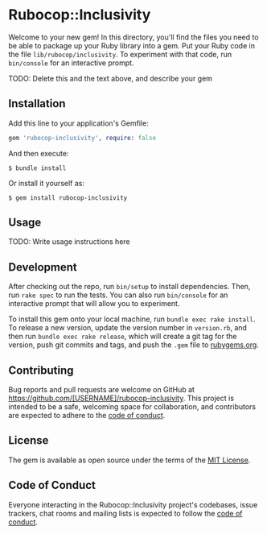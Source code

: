 # Rubocop::Inclusivity

Welcome to your new gem! In this directory, you'll find the files you need to be able to package up your Ruby library into a gem. Put your Ruby code in the file `lib/rubocop/inclusivity`. To experiment with that code, run `bin/console` for an interactive prompt.

TODO: Delete this and the text above, and describe your gem

## Installation

Add this line to your application's Gemfile:

```ruby
gem 'rubocop-inclusivity', require: false
```

And then execute:

    $ bundle install

Or install it yourself as:

    $ gem install rubocop-inclusivity

## Usage

TODO: Write usage instructions here

## Development

After checking out the repo, run `bin/setup` to install dependencies. Then, run `rake spec` to run the tests. You can also run `bin/console` for an interactive prompt that will allow you to experiment.

To install this gem onto your local machine, run `bundle exec rake install`. To release a new version, update the version number in `version.rb`, and then run `bundle exec rake release`, which will create a git tag for the version, push git commits and tags, and push the `.gem` file to [rubygems.org](https://rubygems.org).

## Contributing

Bug reports and pull requests are welcome on GitHub at https://github.com/[USERNAME]/rubocop-inclusivity. This project is intended to be a safe, welcoming space for collaboration, and contributors are expected to adhere to the [code of conduct](https://github.com/[USERNAME]/rubocop-inclusivity/blob/master/CODE_OF_CONDUCT.md).


## License

The gem is available as open source under the terms of the [MIT License](https://opensource.org/licenses/MIT).

## Code of Conduct

Everyone interacting in the Rubocop::Inclusivity project's codebases, issue trackers, chat rooms and mailing lists is expected to follow the [code of conduct](https://github.com/[USERNAME]/rubocop-inclusivity/blob/master/CODE_OF_CONDUCT.md).
